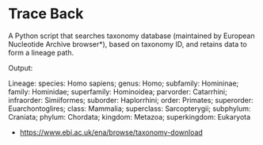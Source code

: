 # Trace Back

A Python script that searches taxonomy database (maintained by European Nucleotide Archive browser*), based on taxonomy ID, and retains data to form a lineage path.

Output: 

Lineage: species: Homo sapiens; genus: Homo; subfamily: Homininae; family: Hominidae; superfamily: Hominoidea; parvorder: Catarrhini; infraorder: Simiiformes; suborder: Haplorrhini; order: Primates; superorder: Euarchontoglires; class: Mammalia; superclass: Sarcopterygii; subphylum: Craniata; phylum: Chordata; kingdom: Metazoa; superkingdom: Eukaryota

* https://www.ebi.ac.uk/ena/browse/taxonomy-download
